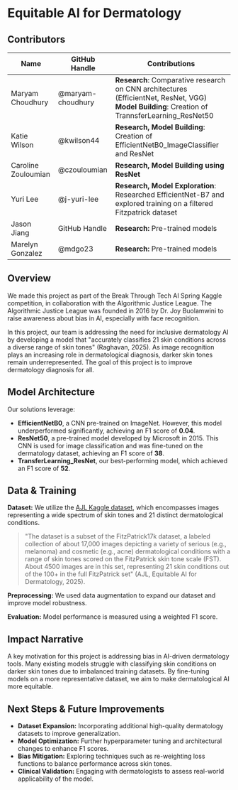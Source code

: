 # Equitable AI for Dermatology

## Contributors 

| Name | GitHub Handle | Contributions |
|------|--------------|---------------|
| Maryam Choudhury | @maryam-choudhury | **Research**: Comparative research on CNN architectures (EfficientNet, ResNet, VGG)<br>**Model Building**: Creation of TrannsferLearning_ResNet50 |
| Katie Wilson | @kwilson44 | **Research, Model Building**: Creation of EfficientNetB0_ImageClassifier and ResNet |
| Caroline Zouloumian | @czouloumian | **Research, Model Building using ResNet** |
| Yuri Lee | @j-yuri-lee | **Research, Model Exploration**: Researched EfficientNet-B7 and explored training on a filtered Fitzpatrick dataset |
| Jason Jiang | GitHub Handle | **Research:** Pre-trained models |
| Marelyn Gonzalez | @mdgo23 | **Research:** Pre-trained models |

## Overview

We made this project as part of the Break Through Tech AI Spring Kaggle competition, in collaboration with the Algorithmic Justice League. The Algorithmic Justice League was founded in 2016 by Dr. Joy Buolamwini to raise awareness about bias in AI, especially with face recognition.

In this project, our team is addressing the need for inclusive dermatology AI by developing a model that "accurately classifies 21 skin conditions across a diverse range of skin tones" (Raghavan, 2025). As image recognition plays an increasing role in dermatological diagnosis, darker skin tones remain underrepresented. The goal of this project is to improve dermatology diagnosis for all.

## Model Architecture

Our solutions leverage:
- **EfficientNetB0**, a CNN pre-trained on ImageNet. However, this model underperformed significantly, achieving an F1 score of **0.04**.
- **ResNet50**, a pre-trained model developed by Microsoft in 2015. This CNN is used for image classification and was fine-tuned on the dermatology dataset, achieving an F1 score of **38**.
- **TransferLearning_ResNet**, our best-performing model, which achieved an F1 score of **52**.

## Data & Training

**Dataset:** We utilize the [AJL Kaggle dataset](https://www.kaggle.com/competitions/bttai-ajl-2025), which encompasses images representing a wide spectrum of skin tones and 21 distinct dermatological conditions.

> "The dataset is a subset of the FitzPatrick17k dataset, a labeled collection of about 17,000 images depicting a variety of serious (e.g., melanoma) and cosmetic (e.g., acne) dermatological conditions with a range of skin tones scored on the FitzPatrick skin tone scale (FST). About 4500 images are in this set, representing 21 skin conditions out of the 100+ in the full FitzPatrick set" (AJL, Equitable AI for Dermatology, 2025).

**Preprocessing:**
We used data augmentation to expand our dataset and improve model robustness.

**Evaluation:**
Model performance is measured using a weighted F1 score.

## Impact Narrative

A key motivation for this project is addressing bias in AI-driven dermatology tools. Many existing models struggle with classifying skin conditions on darker skin tones due to imbalanced training datasets. By fine-tuning models on a more representative dataset, we aim to make dermatological AI more equitable.

## Next Steps & Future Improvements

- **Dataset Expansion:** Incorporating additional high-quality dermatology datasets to improve generalization.
- **Model Optimization:** Further hyperparameter tuning and architectural changes to enhance F1 scores.
- **Bias Mitigation:** Exploring techniques such as re-weighting loss functions to balance performance across skin tones.
- **Clinical Validation:** Engaging with dermatologists to assess real-world applicability of the model.
